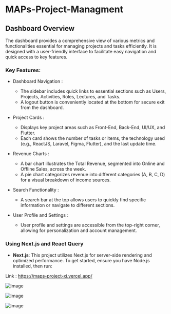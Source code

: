 # MAPs-Project-Managment


## Dashboard Overview
The dashboard provides a comprehensive view of various metrics and functionalities essential for managing projects and tasks efficiently. It is designed with a user-friendly interface to facilitate easy navigation and quick access to key features.

### Key Features:
- Dashboard Navigation :
  
  - The sidebar includes quick links to essential sections such as Users, Projects, Activities, Roles, Lectures, and Tasks.
  - A logout button is conveniently located at the bottom for secure exit from the dashboard.
- Project Cards :
  
  - Displays key project areas such as Front-End, Back-End, UI/UX, and Flutter.
  - Each card shows the number of tasks or items, the technology used (e.g., ReactJS, Laravel, Figma, Flutter), and the last update time.
- Revenue Charts :
  
  - A bar chart illustrates the Total Revenue, segmented into Online and Offline Sales, across the week.
  - A pie chart categorizes revenue into different categories (A, B, C, D) for a visual breakdown of income sources.
- Search Functionality :
  
  - A search bar at the top allows users to quickly find specific information or navigate to different sections.
- User Profile and Settings :
  
  - User profile and settings are accessible from the top-right corner, allowing for personalization and account management.

### Using Next.js and React Query
- **Next.js**: This project utilizes Next.js for server-side rendering and optimized performance. To get started, ensure you have Node.js installed, then run:

Link : https://maps-project-xi.vercel.app/

![image](https://github.com/user-attachments/assets/ad5b0c42-4629-4ec0-98c5-2bf9f3130802)


![image](https://github.com/user-attachments/assets/93008dee-d984-44cc-ae05-42919bc6bd61)


![image](https://github.com/user-attachments/assets/00b8736c-a543-4ac2-aa8c-dd9dd3daeb5a)
